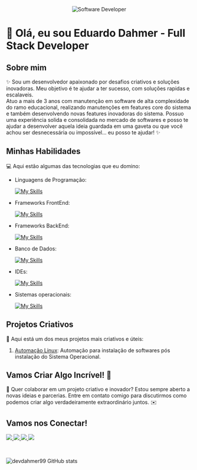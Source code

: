 <div align="center">
  <img src="https://user-images.githubusercontent.com/74038190/225813708-98b745f2-7d22-48cf-9150-083f1b00d6c9.gif" alt="Software Developer">
</div>

# 🚀 Olá, eu sou Eduardo Dahmer - Full Stack Developer

## Sobre mim

✨ Sou um desenvolvedor apaixonado por desafios criativos e soluções inovadoras. Meu objetivo é te ajudar a ter sucesso, com soluções rapidas e escalaveis.                                  
   Atuo a mais de 3 anos com manutenção em software de alta complexidade do ramo educacional, realizando manutenções em features core do sistema e também 
   desenvolvendo novas features inovadoras do sistema.
   Possuo uma experiência solida e consolidada no mercado de softwares e posso te ajudar a desenvolver aquela ideia guardada em uma gaveta ou que você achou
   ser desnecessária ou impossível... eu posso te ajudar!
✨

## Minhas Habilidades 

💻 Aqui estão algumas das tecnologias que eu domino:

-  Linguagens de Programação: 

    [![My Skills](https://skillicons.dev/icons?i=cs,php,js,ts)](https://skillicons.dev)
- Frameworks FrontEnd:

    [![My Skills](https://skillicons.dev/icons?i=react,nextjs,vue,tailwind)](https://skillicons.dev)

- Frameworks BackEnd:
  
    [![My Skills](https://skillicons.dev/icons?i=dotnet,laravel)](https://skillicons.dev)  
- Banco de Dados: 

    [![My Skills](https://skillicons.dev/icons?i=mysql,postgres,sqlite)](https://skillicons.dev)
- IDEs: 

    [![My Skills](https://skillicons.dev/icons?i=rider,eclipse,visualstudio,phpstorm)](https://skillicons.dev)
- Sistemas operacionais:

    [![My Skills](https://skillicons.dev/icons?i=linux,windows)](https://skillicons.dev) 
## Projetos Criativos

🎨 Aqui está um dos meus projetos mais criativos e úteis: 

1. [Automação Linux](https://github.com/devdahmer99/automacao-linux): Automação para instalação de softwares pós instalação do Sistema Operacional.

## Vamos Criar Algo Incrível! 💫

💬 Quer colaborar em um projeto criativo e inovador? Estou sempre aberto a novas ideias e parcerias. Entre em contato comigo para discutirmos como podemos criar algo verdadeiramente extraordinário juntos. ✉️

## Vamos nos Conectar!

<a href="https://www.linkedin.com/in/edudahmer/" alt="Linkedin" target="blank">
  <img src="https://img.shields.io/badge/LinkedIn-0077B5?style=for-the-badge&logo=linkedin&logoColor=white">
  </a> 
  
  <a href="https://wa.me/5551989275074" alt="WhatsApp" target="_blank">
  <img src="https://img.shields.io/badge/WhatsApp-25D366?style=for-the-badge&logo=whatsapp&logoColor=white">
  </a>

  <a href="https://www.facebook.com/eduardo.dahmer.73/" alt="Facebook" target="blank">
  <img src="https://img.shields.io/badge/Facebook-1877F2?style=for-the-badge&logo=facebook&logoColor=white">
  </a>

  <a href="https://www.instagram.com/eduardodahmer_dev/" alt="Instagram" target="blank">
  <img src="https://img.shields.io/badge/Instagram-E4405F?style=for-the-badge&logo=instagram&logoColor=white">
  </a>
  </p>
 <br>

![devdahmer99 GitHub stats](https://github-readme-stats.vercel.app/api?username=devdahmer99\&rank_icon=percentile)
